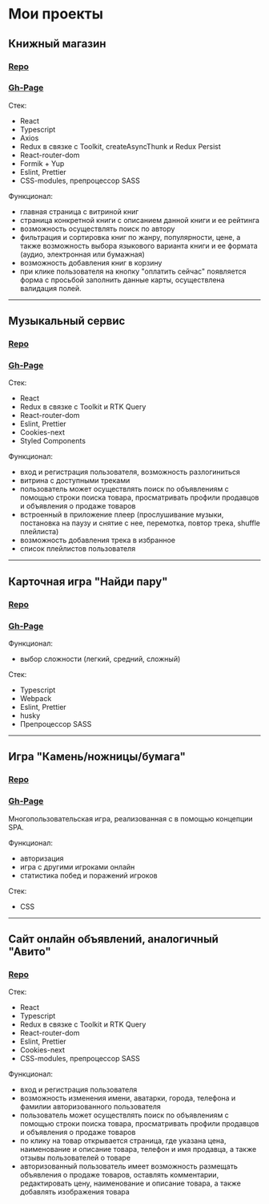 #  Мои проекты

## Книжный магазин

### [Repo](https://github.com/lokkib/Book-store)

### [Gh-Page](https://lokkib.github.io/Book-store)

Стек:

* React
* Typescript
* Axios 
* Redux в связке с Toolkit, createAsyncThunk и Redux Persist
* React-router-dom 
* Formik + Yup
* Eslint, Prettier 
* CSS-modules, препроцессор SASS

Функционал:

* главная страница с витриной книг 
* страница конкретной книги с описанием данной книги и ее рейтинга
* возможность осуществлять поиск по автору
* фильтрация и сортировка книг по жанру, популярности, цене, а также возможность выбора языкового варианта книги и ее формата (аудио, электронная или бумажная)
* возможность добавления книг в корзину
* при клике пользователя на кнопку "оплатить сейчас" появляется форма с просьбой заполнить данные карты, осуществлена валидация полей.

***


##	Музыкальный сервис

### [Repo](https://github.com/lokkib/Music-Service)

### [Gh-Page](https://lokkib.github.io/Music-Service)



Стек:

* React
* Redux в связке с Toolkit и RTK Query
* React-router-dom 
* Eslint, Prettier 
* Cookies-next
* Styled Components

Функционал:

* вход и регистрация пользователя, возможность разлогиниться
* витрина с доступными треками
* пользователь может осуществлять поиск по объявлениям с помощью строки поиска товара, просматривать профили продавцов и объявления о продаже товаров
* встроенный в приложение плеер (прослушивание музыки, постановка на паузу и снятие с нее, перемотка, повтор трека, shuffle плейлиста)
* возможность добавления трека в избранное
* список плейлистов пользователя

***

## Карточная игра "Найди пару"

### [Repo](https://github.com/lokkib/Card-Game)

### [Gh-Page](https://lokkib.github.io/Card-Game)


Функционал:
+ выбор сложности (легкий, средний, сложный)

Стек:
* Typescript
* Webpack
* Eslint, Prettier
* husky
* Препроцессор SASS

***

## Игра "Камень/ножницы/бумага"

### [Repo](https://github.com/lokkib/Game-Scissors-Rock-Paper)

### [Gh-Page](https://lokkib.github.io/Game-Scissors-Rock-Paper)

Многопользовательская игра, реализованная с в помощью концепции SPA.

Функционал:
* авторизация
* игра с другими игроками онлайн
* статистика побед и поражений игроков

Стек:
* CSS

***

##	Сайт онлайн объявлений, аналогичный "Авито"

### [Repo](https://github.com/lokkib/Internet-service)

Стек:

* React
* Typescript
* Redux в связке с Toolkit и RTK Query
* React-router-dom 
* Eslint, Prettier 
* Cookies-next
* CSS-modules, препроцессор SASS

Функционал:

* вход и регистрация пользователя
* возможность изменения имени, аватарки, города, телефона и фамилии авторизованного пользователя
* пользователь может осуществлять поиск по объявлениям с помощью строки поиска товара, просматривать профили продавцов и объявления о продаже товаров
* по клику на товар открывается страница, где указана цена, наименование и описание товара, телефон и имя продавца, а также отзывы пользователей о товаре
* авторизованный пользователь имеет возможность размещать объявления о продаже товаров, оставлять комментарии, редактировать цену, наименование и описание товара, а также добавлять изображения товара
